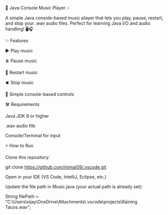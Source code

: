 🎵 Java Console Music Player 🎶

A simple Java console-based music player that lets you play, pause, restart, and stop your .wav audio files. Perfect for learning Java I/O and audio handling! 🖥️🎧

✨ Features

▶️ Play music

⏸️ Pause music

🔄 Restart music

⏹️ Stop music

🎹 Simple console-based controls

🛠️ Requirements

Java JDK 8 or higher

.wav audio file

Console/Terminal for input

⚡ How to Run

Clone this repository:

git clone https://github.com/inimai09/.vscode.git


Open in your IDE (VS Code, IntelliJ, Eclipse, etc.)

Update the file path in Music.java (your actual path is already set):

String filePath = "C:\\Users\\vijay\\OneDrive\\Attachments\\.vscode\\projects\\Raining Tacos.wav";
